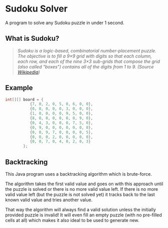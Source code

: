 # Sudoku Solver

A program to solve any Sudoku puzzle in under 1 second.

## What is Sudoku?

>*Sudoku is a logic-based, combinatorial number-placement puzzle. The objective is to fill a 9×9 grid with digits so that each column, each row, and each of the nine 3×3 sub-grids that compose the grid (also called "boxes") contains all of the digits from 1 to 9. (Source [Wikipedia](https://en.wikipedia.org/wiki/Sudoku))*

## Example

```java
int[][] board = {
           {7, 0, 2, 0, 5, 0, 6, 0, 0},
           {0, 0, 0, 0, 0, 3, 0, 0, 0},
           {1, 0, 0, 0, 0, 9, 5, 0, 0},
           {8, 0, 0, 0, 0, 0, 0, 9, 0},
           {0, 4, 3, 0, 0, 0, 7, 5, 0},
           {0, 9, 0, 0, 0, 0, 0, 0, 8},
           {0, 0, 9, 7, 0, 0, 0, 0, 5},
           {0, 0, 0, 2, 0, 0, 0, 0, 0},
           {0, 0, 7, 0, 4, 0, 2, 0, 3}
        };
```

## Backtracking
This Java program uses a backtracking algorithm which is brute-force.

The algorithm takes the first valid value and goes on with this approach until the puzzle is solved or there is no more valid value left. If there is no more valid value left (but the puzzle is not solved yet) it tracks back to the last known valid value and tries another value.

That way the algorithm will always find a valid solution unless the initially provided puzzle is invalid! It will even fill an empty puzzle (with no pre-filled cells at all) which makes it also ideal to be used to generate new.
